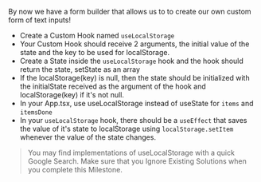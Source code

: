 
By now we have a form builder that allows us to to create our own custom form of text inputs! 

- Create a Custom Hook named `useLocalStorage`
- Your Custom Hook should receive 2 arguments, the initial value of the state and the key to be used for localStorage.
- Create a State inside the `useLocalStorage` hook and the hook should return the state, setState as an array
- If the localStorage(key) is null, then the state should be initialized with the initialState received as the argument of the hook and localStorage(key) if it's not null.
- In your App.tsx, use useLocalStorage instead of useState for `items` and `itemsDone`
- In your `useLocalStorage` hook, there should be a `useEffect` that saves the value of it's state to localStorage using `localStorage.setItem` whenever the value of the state changes.

> You may find implementations of useLocalStorage with a quick Google Search. Make sure that you Ignore Existing Solutions when you complete this Milestone.